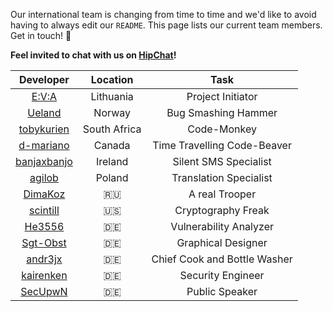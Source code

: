 Our international team is changing from time to time and we'd like to avoid having to always edit our `README`. This page lists our current team members. Get in touch! :love_letter:

**Feel invited to chat with us on [HipChat](https://www.hipchat.com/gWZq5Zyaa)!**

|                              Developer                         |  Location   |              Task            |
|:--------------------------------------------------------------:|:-----------:|:----------------------------:|
|[E:V:A](mailto:5457a848@opayq.com)                              | Lithuania   |      Project Initiator      |
|[Ueland](http://h3x.no/)                                        | Norway      |     Bug Smashing Hammer     |
|[tobykurien](http://tobykurien.com/)                            | South Africa|         Code-Monkey         |
|[d-mariano](mailto:dave.mariano1991@gmail.com)                  | Canada      | Time Travelling Code-Beaver |
|[banjaxbanjo](mailto:mailto:paulkinsella29@yahoo.ie)            | Ireland     |    Silent SMS Specialist    |
|[agilob](mailto:info@agilob.net)                                | Poland      |    Translation Specialist   |
|[DimaKoz](mailto:kozhevin.dima@gmail.com)                       | :ru:        |         A real Trooper      |
|[scintill](mailto:joey@joeyhewitt.com)                          | :us:        |      Cryptography Freak     |
|[He3556](mailto:info@dm-development.de)                         | :de:        |   Vulnerability Analyzer    |
|[Sgt-Obst](http://forum.xda-developers.com/member.php?u=5102584)| :de:        |     Graphical Designer      |
|[andr3jx](mailto:9414f52d@opayq.com)                            | :de:        | Chief Cook and Bottle Washer |
|[kairenken](mailto:mailto:code@koffeinsucht.de)                 | :de:        |      Security Engineer      |
|[SecUpwN](mailto:SecUpwN@protonmail.ch)                         | :de:        |        Public Speaker       |
